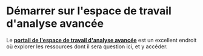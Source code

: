 # Démarrer sur l'espace de travail d'analyse avancée

Le
**[portail de l'espace de travail d'analyse avancée](https://portal.covid.cloud.statcan.ca)**
est un excellent endroit où explorer les ressources dont il sera question ici,
et y accéder.

